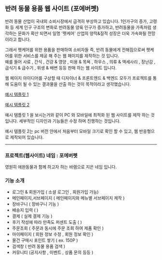 ## 반려 동물 용품 웹 사이트 (포에버펫) 

반려 동물 산업이 국내외 소비시장에서 급격히 부상하고 있습니다. 1인가구의 증가, 고령화 등 세계 인구 구조의 변화로 반려동물 양육 인구가 증가하고,
반려동물을 가족처럼 생각하는 문화가 확산 되면서 일명 '펫케어' 산업의 양적&질적 성장은 더욱 가속화될 전망이라고 합니다.  

그래서 펫케어를 위한 용품을 판매하여 소비자들 즉, 반려 동물에게 전해짐으로써 펫케어를 위한 서비스를 제공 해 주는 웹 페이지를 제작하는 것 입니다.   
예를 들어 사료 , 간식 , 건강 & 영양 , 미용 & 목욕 , 하우스 , 의류 & 액세사리 , 장난감 , 급식기 & 급수기 , 위생 & 배변 등등 판매 하는 웹 사이트 입니다. 

웹 페이지 아이디어를 구상할 때 디자이너 & 프론트엔드 & 백엔드 모두가 프로젝트를 통해 도움이 될 수 있는 결과물을 산출 하는 것이 목적이라고 생각했습니다.

[예시 템플릿 1](https://ko.wix.com/website-template/view/html/2331?originUrl=https%3A%2F%2Fko.wix.com%2Fwebsite%2Ftemplates%2Fhtml%2Fbusiness%2Fpets-animals&tpClick=view_button&esi=3b764808-3ba5-4ec1-bcd1-a704a162b755)

[예시 템플릿 2](https://m.pet-friends.co.kr/main/tab/2)

예시 템플릿 1 을 보시는거와 같이 PC 와 모바일에 최적화 된 웹 사이트를 제작 하는 것입니다. 
세부적인 디자인과 기능들은 수정 하며 진행하는 것입니다. 

예시 템플릿 2는 pc 버전 안에서 처음부터 모바일 크기로 확인 할 수 있고, 웹 반응형으로 제작되어 있습니다.     

<hr>

### 프로젝트(웹사이트) 네임 : 포에버펫
영원히 애완동물과 함께 하고자 하는 바램으로 지은 네임 입니다.

### 기능 소개  
- 로그인 & 회원가입 ( 소셜 로그인 , 회원가입 가능)
- 메인페이지,서브페이지 ( 메인페이지와 메뉴별 서브페이지 제작 )
- 장바구니 ( 장바구니 기능 )
- 배송지 입력 ( )
- 결제 ( 실제 결제 기능 )
- 후기 작성에 따라 만족도 퍼센트 도출 ( )
- 주문조회 ( 주문과 동시에 주문 조회 하여 제품 확인 )
- 마이페이지 ( 회원 정보 수정 , 회원 정보 확인 )
- 물건 구매시 포인트 쌓기 ( ex. 150P )
- 검색창 ( 반려 동물 용품 검색 )
- 커뮤니티 (공지사항 , 이벤트 , 상품 문의 등등 )


